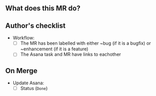 ## What does this MR do?
<!--
Briefly describe what this MR is about.
Example: Fixes js error in <some functionality>
-->


<!-- Add Asana link below -->

## Author's checklist
<!--
MRs must be marked as WIP until all checkboxes have been filled.
Checkboxes can be pre-filled before submitting the MR by replacing
[ ] with [x],
-->
- Workflow:
    - [ ] The MR has been labelled with either ~bug (if it is a bugfix) or ~enhancement (if it is a feature)
    - [ ] The Asana task and MR have links to eachother

## On Merge
- Update Asana:
    - [ ] Status (`Done`)
